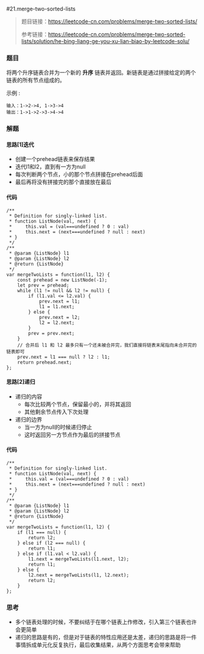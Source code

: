 #21.merge-two-sorted-lists

> 题目链接：https://leetcode-cn.com/problems/merge-two-sorted-lists/
>
> 参考链接：https://leetcode-cn.com/problems/merge-two-sorted-lists/solution/he-bing-liang-ge-you-xu-lian-biao-by-leetcode-solu/

### 题目

将两个升序链表合并为一个新的 **升序** 链表并返回。新链表是通过拼接给定的两个链表的所有节点组成的。 

示例 :

```
输入：1->2->4, 1->3->4
输出：1->1->2->3->4->4
```



### 解题

#### 思路[1]迭代

* 创建一个prehead链表来保存结果
* 迭代l1和l2，直到有一方为null
* 每次判断两个节点，小的那个节点拼接在prehead后面
* 最后再将没有拼接完的那个直接放在最后

#### 代码

```
/**
 * Definition for singly-linked list.
 * function ListNode(val, next) {
 *     this.val = (val===undefined ? 0 : val)
 *     this.next = (next===undefined ? null : next)
 * }
 */
/**
 * @param {ListNode} l1
 * @param {ListNode} l2
 * @return {ListNode}
 */
var mergeTwoLists = function(l1, l2) {
    const prehead = new ListNode(-1);
    let prev = prehead;
    while (l1 != null && l2 != null) {
        if (l1.val <= l2.val) {
            prev.next = l1;
            l1 = l1.next;
        } else {
            prev.next = l2;
            l2 = l2.next;
        }
        prev = prev.next;
    }
    // 合并后 l1 和 l2 最多只有一个还未被合并完，我们直接将链表末尾指向未合并完的链表即可
    prev.next = l1 === null ? l2 : l1;
    return prehead.next;
};
```

#### 思路[2]递归

* 递归的内容
  * 每次比较两个节点，保留最小的，并将其返回
  * 其他剩余节点传入下次处理
* 递归的边界
  * 当一方为null的时候递归停止
  * 这时返回另一方节点作为最后的拼接节点

#### 代码

```
/**
 * Definition for singly-linked list.
 * function ListNode(val, next) {
 *     this.val = (val===undefined ? 0 : val)
 *     this.next = (next===undefined ? null : next)
 * }
 */
/**
 * @param {ListNode} l1
 * @param {ListNode} l2
 * @return {ListNode}
 */
var mergeTwoLists = function(l1, l2) {
    if (l1 === null) {
        return l2;
    } else if (l2 === null) {
        return l1;
    } else if (l1.val < l2.val) {
        l1.next = mergeTwoLists(l1.next, l2);
        return l1;
    } else {
        l2.next = mergeTwoLists(l1, l2.next);
        return l2;
    }
};
```

#### 

### 思考

* 多个链表处理的时候，不要纠结于在哪个链表上作修改，引入第三个链表也许会更简单
* 递归的思路是有的，但是对于链表的特性应用还是太差，递归的思路是将一件事情拆成单元化反复执行，最后收集结果，从两个方面思考会带来帮助

